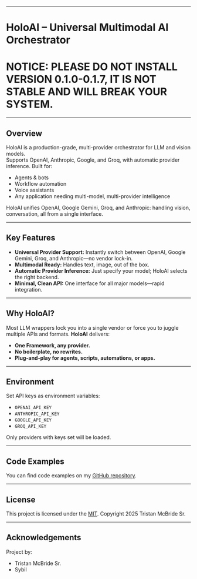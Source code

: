 ﻿
---

# HoloAI – Universal Multimodal AI Orchestrator

# NOTICE: PLEASE DO NOT INSTALL VERSION 0.1.0-0.1.7, IT IS NOT STABLE AND WILL BREAK YOUR SYSTEM.
---

## Overview

HoloAI is a production-grade, multi-provider orchestrator for LLM and vision models.  
Supports OpenAI, Anthropic, Google, and Groq, with automatic provider inference.
Built for:

* Agents & bots
* Workflow automation
* Voice assistants
* Any application needing multi-model, multi-provider intelligence

HoloAI unifies OpenAI, Google Gemini, Groq, and Anthropic: handling vision, conversation, all from a single interface.

---

## Key Features

* **Universal Provider Support:**
  Instantly switch between OpenAI, Google Gemini, Groq, and Anthropic—no vendor lock-in.
* **Multimodal Ready:**
  Handles text, image, out of the box.
* **Automatic Provider Inference:**
  Just specify your model; HoloAI selects the right backend.
* **Minimal, Clean API:**
  One interface for all major models—rapid integration.

---

## Why HoloAI?

Most LLM wrappers lock you into a single vendor or force you to juggle multiple APIs and formats.
**HoloAI** delivers:

* **One Framework, any provider.**
* **No boilerplate, no rewrites.**
* **Plug-and-play for agents, scripts, automations, or apps.**

---

## Environment

Set API keys as environment variables:

* `OPENAI_API_KEY`
* `ANTHROPIC_API_KEY`
* `GOOGLE_API_KEY`
* `GROQ_API_KEY`

Only providers with keys set will be loaded.

---

## Code Examples

You can find code examples on my [GitHub repository](https://github.com/TristanMcBrideSr/TechBook).

---

## License

This project is licensed under the [MIT](LICENSE).
Copyright 2025 Tristan McBride Sr.

---

## Acknowledgements

Project by:
- Tristan McBride Sr.
- Sybil
